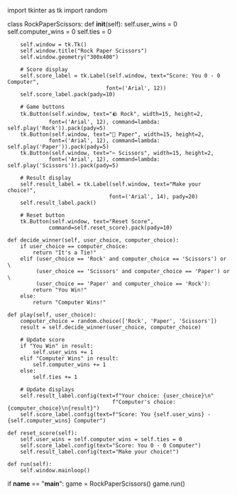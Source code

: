 import tkinter as tk
import random

class RockPaperScissors:
    def __init__(self):
        self.user_wins = 0
        self.computer_wins = 0
        self.ties = 0
        
        self.window = tk.Tk()
        self.window.title("Rock Paper Scissors")
        self.window.geometry("300x400")
        
        # Score display
        self.score_label = tk.Label(self.window, text="Score: You 0 - 0 Computer", 
                                   font=('Arial', 12))
        self.score_label.pack(pady=10)
        
        # Game buttons
        tk.Button(self.window, text="🪨 Rock", width=15, height=2, 
                 font=('Arial', 12), command=lambda: self.play('Rock')).pack(pady=5)
        tk.Button(self.window, text="📄 Paper", width=15, height=2, 
                 font=('Arial', 12), command=lambda: self.play('Paper')).pack(pady=5)
        tk.Button(self.window, text="✂️ Scissors", width=15, height=2, 
                 font=('Arial', 12), command=lambda: self.play('Scissors')).pack(pady=5)
        
        # Result display
        self.result_label = tk.Label(self.window, text="Make your choice!", 
                                    font=('Arial', 14), pady=20)
        self.result_label.pack()
        
        # Reset button
        tk.Button(self.window, text="Reset Score", 
                 command=self.reset_score).pack(pady=10)
    
    def decide_winner(self, user_choice, computer_choice):
        if user_choice == computer_choice:
            return "It's a Tie!"
        elif (user_choice == 'Rock' and computer_choice == 'Scissors') or \
             (user_choice == 'Scissors' and computer_choice == 'Paper') or \
             (user_choice == 'Paper' and computer_choice == 'Rock'):
            return "You Win!"
        else:
            return "Computer Wins!"
    
    def play(self, user_choice):
        computer_choice = random.choice(['Rock', 'Paper', 'Scissors'])
        result = self.decide_winner(user_choice, computer_choice)
        
        # Update score
        if "You Win" in result:
            self.user_wins += 1
        elif "Computer Wins" in result:
            self.computer_wins += 1
        else:
            self.ties += 1
        
        # Update displays
        self.result_label.config(text=f"Your choice: {user_choice}\n"
                                     f"Computer's choice: {computer_choice}\n{result}")
        self.score_label.config(text=f"Score: You {self.user_wins} - {self.computer_wins} Computer")
    
    def reset_score(self):
        self.user_wins = self.computer_wins = self.ties = 0
        self.score_label.config(text="Score: You 0 - 0 Computer")
        self.result_label.config(text="Make your choice!")
    
    def run(self):
        self.window.mainloop()

if __name__ == "__main__":
    game = RockPaperScissors()
    game.run()
